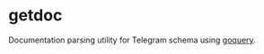 # getdoc

Documentation parsing utility for Telegram schema using [goquery](https://github.com/PuerkitoBio/goquery).
